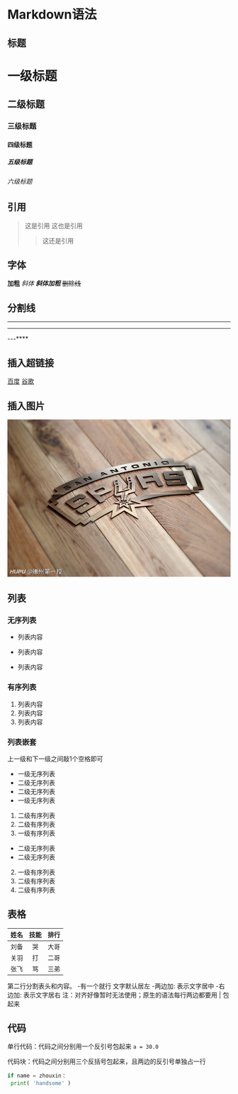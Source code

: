 # Markdown语法

## 标题
# 一级标题
## 二级标题
### 三级标题
#### 四级标题
##### 五级标题
###### 六级标题

## 引用

> 这是引用
> 这也是引用
>> 这还是引用

## 字体
**加粗**
*斜体*
***斜体加粗***
~~删除线~~

## 分割线
---
***
---****

## 插入超链接
[百度](https://www.baidu.com)
[谷歌](https://www.google.com)

## 插入图片
![spurs](/assets/马刺1.png)

## 列表
### 无序列表
- 列表内容
+ 列表内容
* 列表内容
### 有序列表
1. 列表内容
2. 列表内容
3. 列表内容
### 列表嵌套
上一级和下一级之间敲1个空格即可
- 一级无序列表
 - 二级无序列表
 - 二级无序列表
- 一级无序列表
 1. 二级有序列表
 2. 二级有序列表
1. 一级有序列表
 - 二级无序列表
 - 二级无序列表
2. 一级有序列表
 1. 二级有序列表
 2. 二级有序列表
 
## 表格

姓名|技能|排行
-|:-:|-:
刘备|哭|大哥
关羽|打|二哥
张飞|骂|三弟

第二行分割表头和内容。
-有一个就行
文字默认居左
-两边加: 表示文字居中
-右边加: 表示文字居右
注：对齐好像暂时无法使用；原生的语法每行两边都要用 | 包起来

## 代码
单行代码：代码之间分别用一个反引号包起来
`a = 30.0`

代码块：代码之间分别用三个反括号包起来，且两边的反引号单独占一行
```python
if name = zhouxin：
 print( 'handsome' )
```

 
